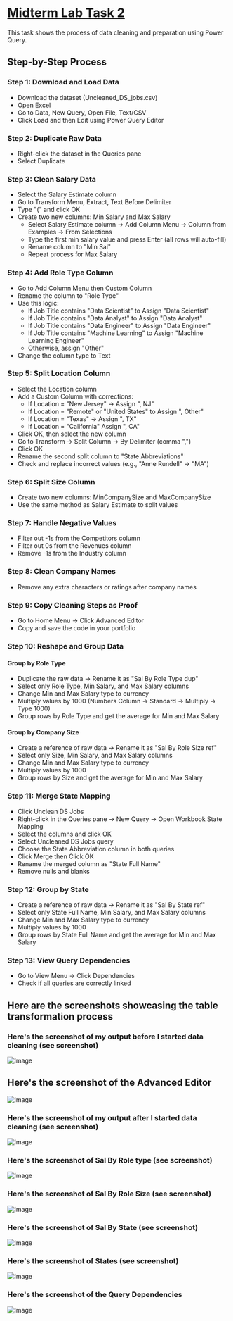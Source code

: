 # [Midterm Lab Task 2](https://github.com/user-attachments/files/19111495/Midterm.Lab.Task.2.xlsx)
This task shows the process of data cleaning and preparation using Power Query.
## Step-by-Step Process
### Step 1: Download and Load Data  
- Download the dataset (Uncleaned_DS_jobs.csv)
- Open Excel
- Go to Data, New Query, Open File, Text/CSV
- Click Load and then Edit using Power Query Editor  

### Step 2: Duplicate Raw Data  
- Right-click the dataset in the Queries pane
- Select Duplicate  

### Step 3: Clean Salary Data  
- Select the Salary Estimate column
-  Go to Transform Menu, Extract, Text Before Delimiter
- Type "(" and click OK
- Create two new columns: Min Salary and Max Salary  
   - Select Salary Estimate column → Add Column Menu → Column from Examples → From Selections  
   - Type the first min salary value and press Enter (all rows will auto-fill)  
   - Rename column to "Min Sal"  
   - Repeat process for Max Salary  

### Step 4: Add Role Type Column  
- Go to Add Column Menu then Custom Column
- Rename the column to "Role Type"
- Use this logic:  
   - If Job Title contains "Data Scientist" to Assign "Data Scientist"  
   - If Job Title contains "Data Analyst" to Assign "Data Analyst"  
   - If Job Title contains "Data Engineer" to Assign "Data Engineer"  
   - If Job Title contains "Machine Learning" to Assign "Machine Learning Engineer"  
   - Otherwise, assign "Other" 
- Change the column type to Text  

### Step 5: Split Location Column  
- Select the Location column  
- Add a Custom Column with corrections:  
   - If Location = "New Jersey" → Assign ", NJ"  
   - If Location = "Remote" or "United States" to Assign ", Other"  
   - If Location = "Texas" → Assign ", TX"  
   - If Location = "California" Assign ", CA" 
- Click OK, then select the new column  
- Go to Transform → Split Column → By Delimiter (comma ",")  
- Click OK  
- Rename the second split column to "State Abbreviations"  
- Check and replace incorrect values (e.g., "Anne Rundell" → "MA")  

### Step 6: Split Size Column  
- Create two new columns: MinCompanySize and MaxCompanySize
- Use the same method as Salary Estimate to split values  

### Step 7: Handle Negative Values  
- Filter out -1s from the Competitors column
- Filter out 0s from the Revenues column
- Remove -1s from the Industry column  

### Step 8: Clean Company Names  
- Remove any extra characters or ratings after company names  

### Step 9: Copy Cleaning Steps as Proof  
- Go to Home Menu → Click Advanced Editor
- Copy and save the code in your portfolio  



### Step 10: Reshape and Group Data  
#### Group by Role Type  
- Duplicate the raw data → Rename it as "Sal By Role Type dup"
- Select only Role Type, Min Salary, and Max Salary columns
- Change Min and Max Salary type to currency
- Multiply values by 1000 (Numbers Column → Standard → Multiply → Type 1000)
- Group rows by Role Type and get the average for Min and Max Salary  

#### Group by Company Size  
- Create a reference of raw data → Rename it as "Sal By Role Size ref"
-  Select only Size, Min Salary, and Max Salary columns
-   Change Min and Max Salary type to currency
-  Multiply values by 1000
-  Group rows by Size and get the average for Min and Max Salary  


### Step 11: Merge State Mapping  
- Click Unclean DS Jobs
- Right-click in the Queries pane → New Query → Open Workbook State Mapping
- Select the columns and click OK  
-  Select Uncleaned DS Jobs query
- Choose the State Abbreviation column in both queries
-  Click Merge then Click OK
-   Rename the merged column as "State Full Name"
-  Remove nulls and blanks
### Step 12: Group by State  
- Create a reference of raw data → Rename it as "Sal By State ref"  
- Select only State Full Name, Min Salary, and Max Salary columns
- Change Min and Max Salary type to currency
- Multiply values by 1000
- Group rows by State Full Name and get the average for Min and Max Salary  



### Step 13: View Query Dependencies  
- Go to View Menu → Click Dependencies
- Check if all queries are correctly linked  

## Here are the screenshots showcasing the table transformation process
### Here's the screenshot of my output before I started data cleaning (see screenshot)
![Image](https://github.com/user-attachments/assets/38ea140c-bb3b-44c1-b2cb-a25601ea8467)
## Here's the screenshot of the Advanced Editor
![Image](https://github.com/user-attachments/assets/363e27b5-76d2-4561-8907-6718216a3d45)
### Here's the screenshot of my output after I started data cleaning (see screenshot)
![Image](https://github.com/user-attachments/assets/dd368a40-ad15-4159-a5dd-3ab372efe33d)


### Here's the screenshot of Sal By Role type (see screenshot)
![Image](https://github.com/user-attachments/assets/4a2b5298-8a0b-4440-8e83-de4f0810d89d)
### Here's the screenshot of Sal By Role Size (see screenshot)
![Image](https://github.com/user-attachments/assets/f193001b-6da3-46fa-aa36-877f20cefc81)
### Here's the screenshot of Sal By State (see screenshot)
![Image](https://github.com/user-attachments/assets/d6e69440-32be-4cbf-af2c-5d8a99dfdcbc)
### Here's the screenshot of States (see screenshot)
![Image](https://github.com/user-attachments/assets/8c402690-1e7a-4253-899d-e0f74b6e302a)
### Here's the screenshot of the Query Dependencies
![Image](https://github.com/user-attachments/assets/e964092b-b535-4357-86aa-13795196b172)
